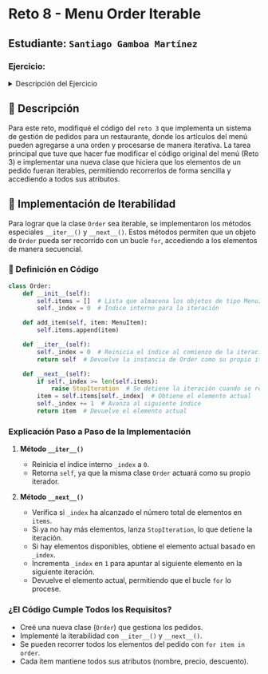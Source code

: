 # Reto 8 - Menu Order Iterable

## Estudiante: `Santiago Gamboa Martínez`

### Ejercicio:

<details><summary>Descripción del Ejercicio</summary>

1. The menu once again....(I am running out of ideas). Well the task is quite easy, take the Menu code from Reto 3 and implement a new Class that creates and iterable with all the items in an order, it should allow looping and contain all item attributes.

</details>

## 📖 Descripción

Para este reto, modifiqué el código del `reto 3` que implementa un sistema de gestión de pedidos para un restaurante, donde los artículos del menú pueden agregarse a una orden y procesarse de manera iterativa. La tarea principal que tuve que hacer fue modificar el código original del menú (Reto 3) e implementar una nueva clase que hiciera que los elementos de un pedido fueran iterables, permitiendo recorrerlos de forma sencilla y accediendo a todos sus atributos.

## 🔄 Implementación de Iterabilidad

Para lograr que la clase `Order` sea iterable, se implementaron los métodos especiales `__iter__()` y `__next__()`. Estos métodos permiten que un objeto de `Order` pueda ser recorrido con un bucle `for`, accediendo a los elementos de manera secuencial.

### 📌 Definición en Código

```python
class Order:
    def __init__(self):
        self.items = []  # Lista que almacena los objetos de tipo MenuItem
        self._index = 0  # Índice interno para la iteración

    def add_item(self, item: MenuItem):
        self.items.append(item)

    def __iter__(self):
        self._index = 0  # Reinicia el índice al comienzo de la iteración
        return self  # Devuelve la instancia de Order como su propio iterador

    def __next__(self):
        if self._index >= len(self.items):
            raise StopIteration  # Se detiene la iteración cuando se recorren todos los elementos
        item = self.items[self._index]  # Obtiene el elemento actual
        self._index += 1  # Avanza al siguiente índice
        return item  # Devuelve el elemento actual
```

### Explicación Paso a Paso de la Implementación

1. **Método `__iter__()`**

   - Reinicia el índice interno `_index` a `0`.
   - Retorna `self`, ya que la misma clase `Order` actuará como su propio iterador.

2. **Método `__next__()`**
   - Verifica si `_index` ha alcanzado el número total de elementos en `items`.
   - Si ya no hay más elementos, lanza `StopIteration`, lo que detiene la iteración.
   - Si hay elementos disponibles, obtiene el elemento actual basado en `_index`.
   - Incrementa `_index` en `1` para apuntar al siguiente elemento en la siguiente iteración.
   - Devuelve el elemento actual, permitiendo que el bucle `for` lo procese.

### ¿El Código Cumple Todos los Requisitos?

- Creé una nueva clase (`Order`) que gestiona los pedidos.
- Implementé la iterabilidad con `__iter__()` y `__next__()`.
- Se pueden recorrer todos los elementos del pedido con `for item in order`.
- Cada ítem mantiene todos sus atributos (nombre, precio, descuento).
